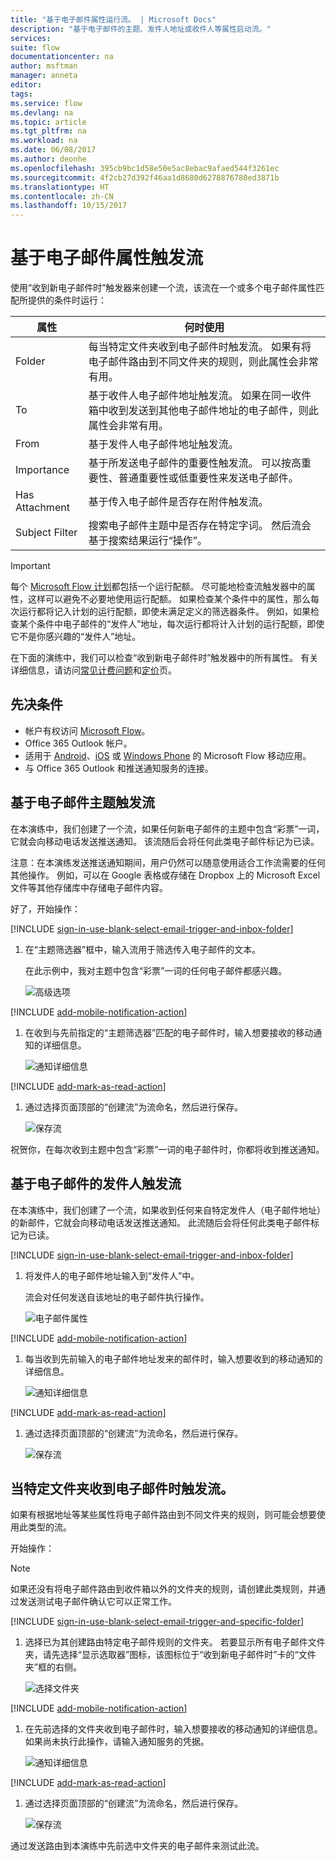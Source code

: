 ```yaml
---
title: "基于电子邮件属性运行流。 | Microsoft Docs"
description: "基于电子邮件的主题、发件人地址或收件人等属性启动流。"
services: 
suite: flow
documentationcenter: na
author: msftman
manager: anneta
editor: 
tags: 
ms.service: flow
ms.devlang: na
ms.topic: article
ms.tgt_pltfrm: na
ms.workload: na
ms.date: 06/08/2017
ms.author: deonhe
ms.openlocfilehash: 395cb9bc1d58e50e5ac8ebac9afaed544f3261ec
ms.sourcegitcommit: 4f2cb27d392f46aa1d8680d6278876780ed3871b
ms.translationtype: HT
ms.contentlocale: zh-CN
ms.lasthandoff: 10/15/2017
---
```

# <a name="trigger-a-flow-based-on-email-properties"></a>基于电子邮件属性触发流
使用“收到新电子邮件时”触发器来创建一个流，该流在一个或多个电子邮件属性匹配所提供的条件时运行：

| 属性 | 何时使用 |
| --- | --- |
| Folder |每当特定文件夹收到电子邮件时触发流。 如果有将电子邮件路由到不同文件夹的规则，则此属性会非常有用。 |
| To |基于收件人电子邮件地址触发流。 如果在同一收件箱中收到发送到其他电子邮件地址的电子邮件，则此属性会非常有用。 |
| From |基于发件人电子邮件地址触发流。 |
| Importance |基于所发送电子邮件的重要性触发流。 可以按高重要性、普通重要性或低重要性来发送电子邮件。 |
| Has Attachment |基于传入电子邮件是否存在附件触发流。 |
| Subject Filter |搜索电子邮件主题中是否存在特定字词。 然后流会基于搜索结果运行“操作”。 |

> [!IMPORTANT]
> 每个 [Microsoft Flow 计划](https://flow.microsoft.com/pricing/)都包括一个运行配额。 尽可能地检查流触发器中的属性，这样可以避免不必要地使用运行配额。 如果检查某个条件中的属性，那么每次运行都将记入计划的运行配额，即使未满足定义的筛选器条件。 例如，如果检查某个条件中电子邮件的“发件人”地址，每次运行都将计入计划的运行配额，即使它不是你感兴趣的“发件人”地址。
> 
> 

在下面的演练中，我们可以检查“收到新电子邮件时”触发器中的所有属性。 有关详细信息，请访问[常见计费问题](billing-questions.md#what-counts-as-a-run)和[定价](https://ms.flow.microsoft.com/pricing/)页。

## <a name="prerequisites"></a>先决条件
* 帐户有权访问 [Microsoft Flow](https://flow.microsoft.com)。
* Office 365 Outlook 帐户。
* 适用于 [Android](https://aka.ms/flowmobiledocsandroid)、[iOS](https://aka.ms/flowmobiledocsios) 或 [Windows Phone](https://aka.ms/flowmobilewindows) 的 Microsoft Flow 移动应用。
* 与 Office 365 Outlook 和推送通知服务的连接。

## <a name="trigger-a-flow-based-on-an-emails-subject"></a>基于电子邮件主题触发流
在本演练中，我们创建了一个流，如果任何新电子邮件的主题中包含“彩票”一词，它就会向移动电话发送推送通知。 该流随后会将任何此类电子邮件标记为已读。

注意：在本演练发送推送通知期间，用户仍然可以随意使用适合工作流需要的任何其他操作。 例如，可以在 Google 表格或存储在 Dropbox 上的 Microsoft Excel 文件等其他存储库中存储电子邮件内容。

好了，开始操作：

[!INCLUDE [sign-in-use-blank-select-email-trigger-and-inbox-folder](includes/sign-in-use-blank-select-email-trigger-and-inbox-folder.md)]

1. 在“主题筛选器”框中，输入流用于筛选传入电子邮件的文本。
   
     在此示例中，我对主题中包含“彩票”一词的任何电子邮件都感兴趣。
   
    ![高级选项](./media/email-triggers/email-triggers-subject-text.png)

[!INCLUDE [add-mobile-notification-action](includes/add-mobile-notification-action.md)]

1. 在收到与先前指定的“主题筛选器”匹配的电子邮件时，输入想要接收的移动通知的详细信息。
   
    ![通知详细信息](./media/email-triggers/email-triggers-4.png)

[!INCLUDE [add-mark-as-read-action](includes/add-mark-as-read-action.md)]

1. 通过选择页面顶部的“创建流”为流命名，然后进行保存。
   
    ![保存流](./media/email-triggers/email-triggers-subject-notification.png)

祝贺你，在每次收到主题中包含“彩票”一词的电子邮件时，你都将收到推送通知。

## <a name="trigger-a-flow-based-on-an-emails-sender"></a>基于电子邮件的发件人触发流
在本演练中，我们创建了一个流，如果收到任何来自特定发件人（电子邮件地址）的新邮件，它就会向移动电话发送推送通知。 此流随后会将任何此类电子邮件标记为已读。

[!INCLUDE [sign-in-use-blank-select-email-trigger-and-inbox-folder](includes/sign-in-use-blank-select-email-trigger-and-inbox-folder.md)]

1. 将发件人的电子邮件地址输入到“发件人”中。
   
     流会对任何发送自该地址的电子邮件执行操作。
   
    ![电子邮件属性](./media/email-triggers/email-triggers-from.png)

[!INCLUDE [add-mobile-notification-action](includes/add-mobile-notification-action.md)]

1. 每当收到先前输入的电子邮件地址发来的邮件时，输入想要收到的移动通知的详细信息。
   
    ![通知详细信息](./media/email-triggers/email-triggers-sender-notification.png)

[!INCLUDE [add-mark-as-read-action](includes/add-mark-as-read-action.md)]

1. 通过选择页面顶部的“创建流”为流命名，然后进行保存。
   
    ![保存流](./media/email-triggers/email-triggers-sender-5.png)

## <a name="trigger-a-flow-when-emails-arrive-in-a-specific-folder"></a>当特定文件夹收到电子邮件时触发流。
如果有根据地址等某些属性将电子邮件路由到不同文件夹的规则，则可能会想要使用此类型的流。

开始操作：

> [!NOTE]
> 如果还没有将电子邮件路由到收件箱以外的文件夹的规则，请创建此类规则，并通过发送测试电子邮件确认它可以正常工作。
> 
> 

[!INCLUDE [sign-in-use-blank-select-email-trigger-and-specific-folder](includes/sign-in-use-blank-select-email-trigger-and-specific-folder.md)]

1. 选择已为其创建路由特定电子邮件规则的文件夹。 若要显示所有电子邮件文件夹，请先选择“显示选取器”图标，该图标位于“收到新电子邮件时”卡的“文件夹”框的右侧。
   
    ![选择文件夹](./media/email-triggers/email-triggers-2.png)

[!INCLUDE [add-mobile-notification-action](includes/add-mobile-notification-action.md)]

1. 在先前选择的文件夹收到电子邮件时，输入想要接收的移动通知的详细信息。 如果尚未执行此操作，请输入通知服务的凭据。
   
    ![通知详细信息](./media/email-triggers/email-triggers-folder-notification.png)

[!INCLUDE [add-mark-as-read-action](includes/add-mark-as-read-action.md)]

1. 通过选择页面顶部的“创建流”为流命名，然后进行保存。
   
    ![保存流](./media/email-triggers/email-triggers-7.png)

通过发送路由到本演练中先前选中文件夹的电子邮件来测试此流。


